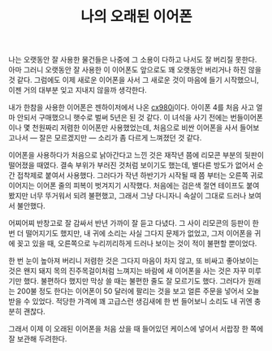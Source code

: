 ﻿---
title: 나의 오래된 이어폰
categories:
  - ideas
tags:
  - cx980i
  - sennheiser
  - 이어폰
pubDate: 2016-03-21
description: 기본 설명을 입력하세요
---

나는 오랫동안 잘 사용한 물건들은 나중에 그 소용이 다하고 나서도 잘 버리질 못한다. 아마 그러니 오랫동안 잘 사용한 이 이어폰도 앞으로도 꽤 오랫동안 버리거나 하진 않을 것 같다. 그럼에도 이제 새로운 이어폰을 사서 그 새로운 것이 마음에 들기 시작했으니, 이젠 거의 대부분 잊고 지내지 않을까 생각한다.

내가 한참을 사용한 이어폰은 젠하이저에서 나온 [cx980i](http://www.trustedreviews.com/sennheiser-cx-980i-review)이다. 아이폰 4를 처음 사고 얼마 안되서 구매했으니 햇수로 벌써 5년은 된 것 같다. 이 녀석을 사기 전에는 번들이어폰이나 몇 천원짜리 저렴한 이어폰만 사용했었는데, 처음으로 비싼 이어폰을 사서 들어보고나서 — 잘은 모르겠지만 — 소리가 좀 다르게 느껴졌던 것 같다.

이어폰을 사용하다가 처음으로 낡아간다고 느낀 것은 재작년 쯤에 리모콘 부분의 뒷판이 떨어졌을 때였다. 결속 부위가 부러진 것처럼 보이기도 했는데, 별다른 방도가 없어서 순간 접착제로 붙여서 사용했다. 그러다가 작년 하반기가 시작될 때 쯤 부터는 오른쪽 귀로 이어지는 이어폰 줄의 피복이 벗겨지기 시작했다. 처음에는 검은색 절연 테이프도 붙여봤지만 너무 뚜거워서 되려 불편했고, 그래서 그냥 다니자니 속살이 그대로 드러나 보여서 불안했다.

어찌어찌 반창고로 잘 감싸서 반년 가까이 잘 듣고 다녔다. 그 사이 리모콘의 등판이 한 번 더 떨어지기도 했지만, 내 귀에 소리는 사실 그다지 문제가 없었고, 그저 이어폰을 귀에 꽂고 있을 때, 오른쪽으로 누리끼리하게 드러나 보이는 것이 적이 불편할 뿐이었다.

한 번 눈이 높아져 버리니 저렴한 것은 그다지 마음이 차지 않고, 또 비싸고 좋아보이는 것은 왠지 돼지 목의 진주목걸이처럼 느껴지는 바람에 새 이어폰을 사는 것은 자꾸 미루기만 했다. 불편하다 했지만 막상 쓸 때는 불편한 줄도 잘 모르기도 했다. 그러다가 원래는 200불 정도 한다는 이어폰이 50 달러에 팔리는 것을 보고 얼른 주문을 넣어서 오늘 받을 수 있었다. 적당한 가격에 꽤 고급스런 생김새에 한 번 들어보니 소리도 내 귀엔 충분히 괜찮다.

그래서 이제 이 오래된 이어폰을 처음 샀을 때 들어있던 케이스에 넣어서 서랍장 한 쪽에 잘 보관해 두려한다.


